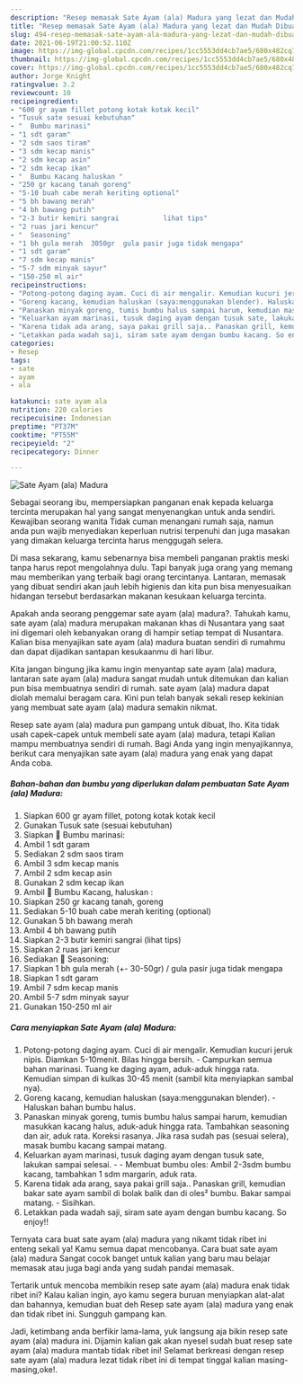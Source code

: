 ```yaml
---
description: "Resep memasak Sate Ayam (ala) Madura yang lezat dan Mudah Dibuat"
title: "Resep memasak Sate Ayam (ala) Madura yang lezat dan Mudah Dibuat"
slug: 494-resep-memasak-sate-ayam-ala-madura-yang-lezat-dan-mudah-dibuat
date: 2021-06-19T21:00:52.110Z
image: https://img-global.cpcdn.com/recipes/1cc5553dd4cb7ae5/680x482cq70/sate-ayam-ala-madura-foto-resep-utama.jpg
thumbnail: https://img-global.cpcdn.com/recipes/1cc5553dd4cb7ae5/680x482cq70/sate-ayam-ala-madura-foto-resep-utama.jpg
cover: https://img-global.cpcdn.com/recipes/1cc5553dd4cb7ae5/680x482cq70/sate-ayam-ala-madura-foto-resep-utama.jpg
author: Jorge Knight
ratingvalue: 3.2
reviewcount: 10
recipeingredient:
- "600 gr ayam fillet potong kotak kotak kecil"
- "Tusuk sate sesuai kebutuhan"
- "  Bumbu marinasi"
- "1 sdt garam"
- "2 sdm saos tiram"
- "3 sdm kecap manis"
- "2 sdm kecap asin"
- "2 sdm kecap ikan"
- "  Bumbu Kacang haluskan "
- "250 gr kacang tanah goreng"
- "5-10 buah cabe merah keriting optional"
- "5 bh bawang merah"
- "4 bh bawang putih"
- "2-3 butir kemiri sangrai           lihat tips"
- "2 ruas jari kencur"
- "  Seasoning"
- "1 bh gula merah  3050gr  gula pasir juga tidak mengapa"
- "1 sdt garam"
- "7 sdm kecap manis"
- "5-7 sdm minyak sayur"
- "150-250 ml air"
recipeinstructions:
- "Potong-potong daging ayam. Cuci di air mengalir. Kemudian kucuri jeruk nipis. Diamkan 5-10menit. Bilas hingga bersih.  Campurkan semua bahan marinasi. Tuang ke daging ayam, aduk-aduk hingga rata. Kemudian simpan di kulkas 30-45 menit (sambil kita menyiapkan sambal nya)."
- "Goreng kacang, kemudian haluskan (saya:menggunakan blender). Haluskan bahan bumbu halus."
- "Panaskan minyak goreng, tumis bumbu halus sampai harum, kemudian masukkan kacang halus, aduk-aduk hingga rata. Tambahkan seasoning dan air, aduk rata. Koreksi rasanya. Jika rasa sudah pas (sesuai selera), masak bumbu kacang sampai matang."
- "Keluarkan ayam marinasi, tusuk daging ayam dengan tusuk sate, lakukan sampai selesai.   Membuat bumbu oles: Ambil 2-3sdm bumbu kacang, tambahkan 1 sdm margarin, aduk rata."
- "Karena tidak ada arang, saya pakai grill saja.. Panaskan grill, kemudian bakar sate ayam sambil di bolak balik dan di oles² bumbu. Bakar sampai matang. Sisihkan."
- "Letakkan pada wadah saji, siram sate ayam dengan bumbu kacang. So enjoy!!"
categories:
- Resep
tags:
- sate
- ayam
- ala

katakunci: sate ayam ala 
nutrition: 220 calories
recipecuisine: Indonesian
preptime: "PT37M"
cooktime: "PT55M"
recipeyield: "2"
recipecategory: Dinner

---
```



![Sate Ayam (ala) Madura](https://img-global.cpcdn.com/recipes/1cc5553dd4cb7ae5/680x482cq70/sate-ayam-ala-madura-foto-resep-utama.jpg)

Sebagai seorang ibu, mempersiapkan panganan enak kepada keluarga tercinta merupakan hal yang sangat menyenangkan untuk anda sendiri. Kewajiban seorang  wanita Tidak cuman menangani rumah saja, namun anda pun wajib menyediakan keperluan nutrisi terpenuhi dan juga masakan yang dimakan keluarga tercinta harus menggugah selera.

Di masa  sekarang, kamu sebenarnya bisa membeli panganan praktis meski tanpa harus repot mengolahnya dulu. Tapi banyak juga orang yang memang mau memberikan yang terbaik bagi orang tercintanya. Lantaran, memasak yang dibuat sendiri akan jauh lebih higienis dan kita pun bisa menyesuaikan hidangan tersebut berdasarkan makanan kesukaan keluarga tercinta. 



Apakah anda seorang penggemar sate ayam (ala) madura?. Tahukah kamu, sate ayam (ala) madura merupakan makanan khas di Nusantara yang saat ini digemari oleh kebanyakan orang di hampir setiap tempat di Nusantara. Kalian bisa menyajikan sate ayam (ala) madura buatan sendiri di rumahmu dan dapat dijadikan santapan kesukaanmu di hari libur.

Kita jangan bingung jika kamu ingin menyantap sate ayam (ala) madura, lantaran sate ayam (ala) madura sangat mudah untuk ditemukan dan kalian pun bisa membuatnya sendiri di rumah. sate ayam (ala) madura dapat diolah memalui beragam cara. Kini pun telah banyak sekali resep kekinian yang membuat sate ayam (ala) madura semakin nikmat.

Resep sate ayam (ala) madura pun gampang untuk dibuat, lho. Kita tidak usah capek-capek untuk membeli sate ayam (ala) madura, tetapi Kalian mampu membuatnya sendiri di rumah. Bagi Anda yang ingin menyajikannya, berikut cara menyajikan sate ayam (ala) madura yang enak yang dapat Anda coba.

<!--inarticleads1-->

##### Bahan-bahan dan bumbu yang diperlukan dalam pembuatan Sate Ayam (ala) Madura:

1. Siapkan 600 gr ayam fillet, potong kotak kotak kecil
1. Gunakan Tusuk sate (sesuai kebutuhan)
1. Siapkan  🌺 Bumbu marinasi:
1. Ambil 1 sdt garam
1. Sediakan 2 sdm saos tiram
1. Ambil 3 sdm kecap manis
1. Ambil 2 sdm kecap asin
1. Gunakan 2 sdm kecap ikan
1. Ambil  🌺 Bumbu Kacang, haluskan :
1. Siapkan 250 gr kacang tanah, goreng
1. Sediakan 5-10 buah cabe merah keriting (optional)
1. Gunakan 5 bh bawang merah
1. Ambil 4 bh bawang putih
1. Siapkan 2-3 butir kemiri sangrai           (lihat tips)
1. Siapkan 2 ruas jari kencur
1. Sediakan  🌺 Seasoning:
1. Siapkan 1 bh gula merah (+- 30-50gr) / gula pasir juga tidak mengapa
1. Siapkan 1 sdt garam
1. Ambil 7 sdm kecap manis
1. Ambil 5-7 sdm minyak sayur
1. Gunakan 150-250 ml air




<!--inarticleads2-->

##### Cara menyiapkan Sate Ayam (ala) Madura:

1. Potong-potong daging ayam. Cuci di air mengalir. Kemudian kucuri jeruk nipis. Diamkan 5-10menit. Bilas hingga bersih.  - Campurkan semua bahan marinasi. Tuang ke daging ayam, aduk-aduk hingga rata. Kemudian simpan di kulkas 30-45 menit (sambil kita menyiapkan sambal nya).
1. Goreng kacang, kemudian haluskan (saya:menggunakan blender). - Haluskan bahan bumbu halus.
1. Panaskan minyak goreng, tumis bumbu halus sampai harum, kemudian masukkan kacang halus, aduk-aduk hingga rata. Tambahkan seasoning dan air, aduk rata. Koreksi rasanya. Jika rasa sudah pas (sesuai selera), masak bumbu kacang sampai matang.
1. Keluarkan ayam marinasi, tusuk daging ayam dengan tusuk sate, lakukan sampai selesai.  -  - Membuat bumbu oles: Ambil 2-3sdm bumbu kacang, tambahkan 1 sdm margarin, aduk rata.
1. Karena tidak ada arang, saya pakai grill saja.. Panaskan grill, kemudian bakar sate ayam sambil di bolak balik dan di oles² bumbu. Bakar sampai matang. - Sisihkan.
1. Letakkan pada wadah saji, siram sate ayam dengan bumbu kacang. So enjoy!!




Ternyata cara buat sate ayam (ala) madura yang nikamt tidak ribet ini enteng sekali ya! Kamu semua dapat mencobanya. Cara buat sate ayam (ala) madura Sangat cocok banget untuk kalian yang baru mau belajar memasak atau juga bagi anda yang sudah pandai memasak.

Tertarik untuk mencoba membikin resep sate ayam (ala) madura enak tidak ribet ini? Kalau kalian ingin, ayo kamu segera buruan menyiapkan alat-alat dan bahannya, kemudian buat deh Resep sate ayam (ala) madura yang enak dan tidak ribet ini. Sungguh gampang kan. 

Jadi, ketimbang anda berfikir lama-lama, yuk langsung aja bikin resep sate ayam (ala) madura ini. Dijamin kalian gak akan nyesel sudah buat resep sate ayam (ala) madura mantab tidak ribet ini! Selamat berkreasi dengan resep sate ayam (ala) madura lezat tidak ribet ini di tempat tinggal kalian masing-masing,oke!.

